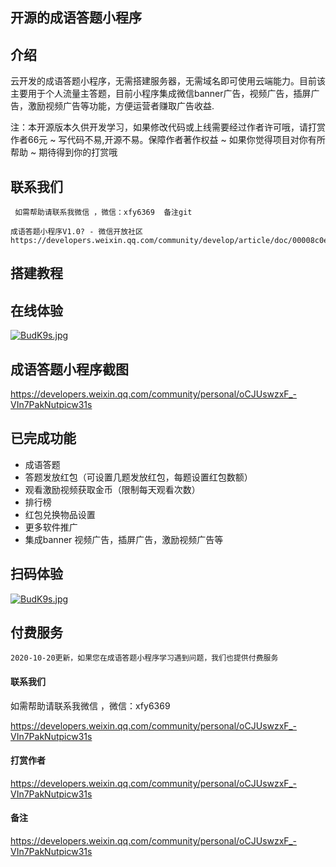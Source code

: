 ## 开源的成语答题小程序

## 介绍

云开发的成语答题小程序，无需搭建服务器，无需域名即可使用云端能力。目前该主要用于个人流量主答题，目前小程序集成微信banner广告，视频广告，插屏广告，激励视频广告等功能，方便运营者赚取广告收益.
  
   注：本开源版本久供开发学习，如果修改代码或上线需要经过作者许可哦，请打赏作者66元 ~ 写代码不易,开源不易。保障作者著作权益 ~ 如果你觉得项目对你有所帮助 ~ 期待得到你的打赏哦
     


## 联系我们
     
     如需帮助请联系我微信 ，微信：xfy6369  备注git
	
	成语答题小程序V1.0? - 微信开放社区 https://developers.weixin.qq.com/community/develop/article/doc/00008c0ec30240573c2bf593056813
## 搭建教程

	 
## 在线体验

[![BudK9s.jpg](https://s1.ax1x.com/2020/10/26/BudK9s.jpg)](https://imgchr.com/i/BudK9s)
 
## 成语答题小程序截图
https://developers.weixin.qq.com/community/personal/oCJUswzxF_-VIn7PakNutpicw31s


 
## 已完成功能
+ 成语答题
+ 答题发放红包（可设置几题发放红包，每题设置红包数额）
+ 观看激励视频获取金币（限制每天观看次数）
+ 排行榜
+ 红包兑换物品设置
+ 更多软件推广
+ 集成banner 视频广告，插屏广告，激励视频广告等

## 扫码体验

[![BudK9s.jpg](https://s1.ax1x.com/2020/10/26/BudK9s.jpg)](https://imgchr.com/i/BudK9s)


##  付费服务
   
    2020-10-20更新，如果您在成语答题小程序学习遇到问题，我们也提供付费服务

#### 联系我们

   如需帮助请联系我微信 ，微信：xfy6369
   
https://developers.weixin.qq.com/community/personal/oCJUswzxF_-VIn7PakNutpicw31s

#### 打赏作者
https://developers.weixin.qq.com/community/personal/oCJUswzxF_-VIn7PakNutpicw31s
   
#### 备注
https://developers.weixin.qq.com/community/personal/oCJUswzxF_-VIn7PakNutpicw31s
	  
